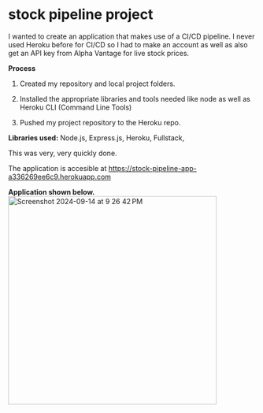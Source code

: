# stock pipeline project
I wanted to create an application that makes use of a CI/CD pipeline. I never used Heroku before for CI/CD so I had to make an 
account as well as also get an API key from Alpha Vantage for live stock prices.

**Process**
1. Created my repository and local project folders. 

2. Installed the appropriate libraries and tools needed like node as well as Heroku CLI (Command Line Tools)

3. Pushed my project repository to the Heroku repo.

**Libraries used:**
Node.js, Express.js, Heroku, Fullstack,

This was very, very quickly done.

The application is accesible at
https://stock-pipeline-app-a336269ee6c9.herokuapp.com


**Application shown below.**
<img width="423" alt="Screenshot 2024-09-14 at 9 26 42 PM" src="https://github.com/user-attachments/assets/b36f015b-78e5-4169-80f7-33f314ecb56b">

